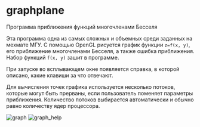 # graphplane
Программа приближения функций многочленами Бесселя

Эта программа одна из самых сложных и объемных среди заданных на мехмате МГУ. С помощью OpenGL рисуется график функции `z=f(x, y)`, его приближение многочленами Бесселя, а также ошибка приближения. Набор функций `f(x, y)` зашит в программе. 

При запуске во всплывающем окне появляется справка, в которой описано, какие клавиши за что отвечают.

Для вычисления точек графика используется несколько потоков, которые могут быть прерваны, если пользователь поменяет параметры приближения. Количество потоков выбирается автоматически и обычно равно количеству ядер процессора.

![graph](https://github.com/nikavirus/graphplane/assets/50849800/fa5da593-378e-4ac8-b369-4c6ac2f13761)
![graph_help](https://github.com/nikavirus/graphplane/assets/50849800/1b5b73f4-5149-4723-b9f1-966219b73707)



